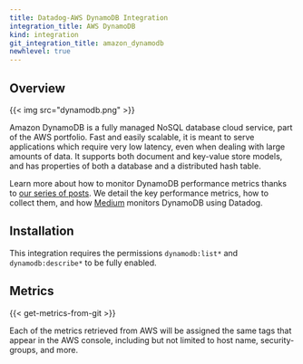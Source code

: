 ```yaml
---
title: Datadog-AWS DynamoDB Integration
integration_title: AWS DynamoDB
kind: integration
git_integration_title: amazon_dynamodb
newhlevel: true
---
```

## Overview

{{< img src="dynamodb.png" >}}

Amazon DynamoDB is a fully managed NoSQL database cloud service, part of the AWS portfolio. Fast and easily scalable, it is meant to serve applications which require very low latency, even when dealing with large amounts of data. It supports both document and key-value store models, and has properties of both a database and a distributed hash table.


Learn more about how to monitor DynamoDB performance metrics thanks to [our series of posts](https://www.datadoghq.com/blog/top-dynamodb-performance-metrics/). We detail the key performance metrics, how to collect them, and how [Medium](https://medium.com/) monitors DynamoDB using Datadog.


## Installation

This integration requires the permissions `dynamodb:list*` and `dynamodb:describe*` to be fully enabled.

## Metrics

{{< get-metrics-from-git >}}

Each of the metrics retrieved from AWS will be assigned the same tags that appear in the AWS console, including but not limited to host name, security-groups, and more.